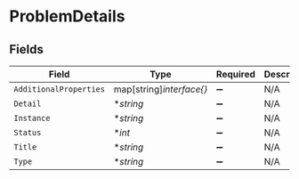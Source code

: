 # ProblemDetails


## Fields

| Field                    | Type                     | Required                 | Description              |
| ------------------------ | ------------------------ | ------------------------ | ------------------------ |
| `AdditionalProperties`   | map[string]*interface{}* | :heavy_minus_sign:       | N/A                      |
| `Detail`                 | **string*                | :heavy_minus_sign:       | N/A                      |
| `Instance`               | **string*                | :heavy_minus_sign:       | N/A                      |
| `Status`                 | **int*                   | :heavy_minus_sign:       | N/A                      |
| `Title`                  | **string*                | :heavy_minus_sign:       | N/A                      |
| `Type`                   | **string*                | :heavy_minus_sign:       | N/A                      |